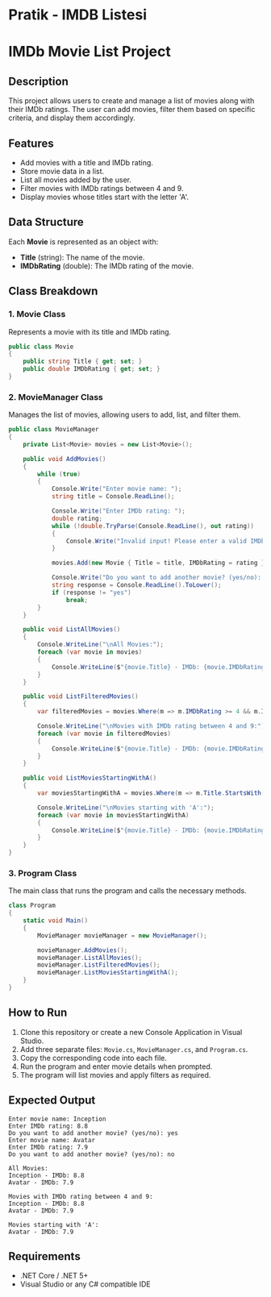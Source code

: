 # Pratik - IMDB Listesi

# IMDb Movie List Project

## Description
This project allows users to create and manage a list of movies along with their IMDb ratings. The user can add movies, filter them based on specific criteria, and display them accordingly.

## Features
- Add movies with a title and IMDb rating.
- Store movie data in a list.
- List all movies added by the user.
- Filter movies with IMDb ratings between 4 and 9.
- Display movies whose titles start with the letter 'A'.

## Data Structure
Each **Movie** is represented as an object with:
- **Title** (string): The name of the movie.
- **IMDbRating** (double): The IMDb rating of the movie.

## Class Breakdown
### **1. Movie Class**
Represents a movie with its title and IMDb rating.
```csharp
public class Movie
{
    public string Title { get; set; }
    public double IMDbRating { get; set; }
}
```
### **2. MovieManager Class**
Manages the list of movies, allowing users to add, list, and filter them.
```csharp
public class MovieManager
{
    private List<Movie> movies = new List<Movie>();

    public void AddMovies()
    {
        while (true)
        {
            Console.Write("Enter movie name: ");
            string title = Console.ReadLine();

            Console.Write("Enter IMDb rating: ");
            double rating;
            while (!double.TryParse(Console.ReadLine(), out rating))
            {
                Console.Write("Invalid input! Please enter a valid IMDb rating: ");
            }

            movies.Add(new Movie { Title = title, IMDbRating = rating });

            Console.Write("Do you want to add another movie? (yes/no): ");
            string response = Console.ReadLine().ToLower();
            if (response != "yes")
                break;
        }
    }

    public void ListAllMovies()
    {
        Console.WriteLine("\nAll Movies:");
        foreach (var movie in movies)
        {
            Console.WriteLine($"{movie.Title} - IMDb: {movie.IMDbRating}");
        }
    }

    public void ListFilteredMovies()
    {
        var filteredMovies = movies.Where(m => m.IMDbRating >= 4 && m.IMDbRating <= 9);

        Console.WriteLine("\nMovies with IMDb rating between 4 and 9:");
        foreach (var movie in filteredMovies)
        {
            Console.WriteLine($"{movie.Title} - IMDb: {movie.IMDbRating}");
        }
    }

    public void ListMoviesStartingWithA()
    {
        var moviesStartingWithA = movies.Where(m => m.Title.StartsWith("A", StringComparison.OrdinalIgnoreCase));

        Console.WriteLine("\nMovies starting with 'A':");
        foreach (var movie in moviesStartingWithA)
        {
            Console.WriteLine($"{movie.Title} - IMDb: {movie.IMDbRating}");
        }
    }
}
```
### **3. Program Class**
The main class that runs the program and calls the necessary methods.
```csharp
class Program
{
    static void Main()
    {
        MovieManager movieManager = new MovieManager();

        movieManager.AddMovies();
        movieManager.ListAllMovies();
        movieManager.ListFilteredMovies();
        movieManager.ListMoviesStartingWithA();
    }
}
```

## How to Run
1. Clone this repository or create a new Console Application in Visual Studio.
2. Add three separate files: `Movie.cs`, `MovieManager.cs`, and `Program.cs`.
3. Copy the corresponding code into each file.
4. Run the program and enter movie details when prompted.
5. The program will list movies and apply filters as required.

## Expected Output
```
Enter movie name: Inception
Enter IMDb rating: 8.8
Do you want to add another movie? (yes/no): yes
Enter movie name: Avatar
Enter IMDb rating: 7.9
Do you want to add another movie? (yes/no): no

All Movies:
Inception - IMDb: 8.8
Avatar - IMDb: 7.9

Movies with IMDb rating between 4 and 9:
Inception - IMDb: 8.8
Avatar - IMDb: 7.9

Movies starting with 'A':
Avatar - IMDb: 7.9
```

## Requirements
- .NET Core / .NET 5+
- Visual Studio or any C# compatible IDE
